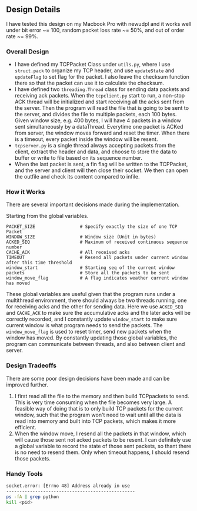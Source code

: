 ## Design Details

I have tested this design on my Macbook Pro with newudpl and it works well under bit error ~= 100, random packet loss rate ~= 50%, 
and out of order rate ~= 99%. 


### Overall Design
- I have defined my TCPPacket Class under ```utils.py```, where I use ```struct.pack``` to organize my TCP header, and use ```updateState``` and ```updateFlag``` to set flag for the packet.
I also leave the checksum function there so that the packet can use it to calculate the checksum.
- I have defined two ```threading.Thread``` class for sending data packets and receiving ack packets. When the ```tcpclient.py``` start to run, a non-stop ACK thread will be initialized and start receiving all the acks sent from the server. Then the program will read the file that is going to be sent to the server, and divides the file to multiple packets, each 100 bytes. 
Given window size, e.g. 400 bytes, I will have 4 packets in a window sent simultaneously by a dataThread. Everytime one packet is ACKed from server, the window moves forward and reset the timer.
When there is a timeout, every packet inside the window will be resent.
- ```tcpserver.py``` is a single thread always accepting packets from the client, extract the header and data, and choose to store the data to buffer or write to file based on its sequence number. 
- When the last packet is sent, a fin flag will be written to the TCPPacket, and the server and client will then close their socket.
We then can open the outfile and check its content compared to infile.


### How it Works
There are several important decisions made during the implementation.

Starting from the global variables.

```
PACKET_SIZE                 # Specify exactly the size of one TCP Packet
WINDOW_SIZE                 # Window size (Unit in bytes)
ACKED_SEQ                   # Maximum of received continuous sequence number
CACHE_ACK                   # All received acks
TIMEOUT                     # Resend all packets under current window after this time threshold
window_start                # Starting seq of the current window
packets                     # Store all the packets to be sent
window_move_flag            # A flag indicates weather current window has moved
```
These global variables are useful given that the program runs under a multithread environment, there should always be two threads running, one for receiving acks and the other for sending data.
Here we use ```ACKED_SEQ``` and ```CACHE_ACK``` to make sure the accumulative acks and the later acks will be correctly recorded, and I constantly update ```window_start``` to make sure current window is 
what program needs to send the packets. The ```window_move_flag``` is used to reset timer, send new packets when the window has moved. By constantly updating those global variables, the program can communicate between threads, and also between client and server.


### Design Tradeoffs
There are some poor design decisions have been made and can be improved further.
1. I first read all the file to the memory and then build TCPpackets to send. This is very time consuming when the file becomes very large. A feasible way of doing that is to only build TCP packets for the current window,
such that the program won't need to wait until all the data is read into memory and built into TCP packets, which makes it more efficient.
2. When the window move, I resend all the packets in that window, which will cause those sent not acked packets to be resent. I can definitely use a global variable to record the state of those sent packets, so thant there is no need to resend them.
Only when timeout happens, I should resend those packets.
### Handy Tools
```bash
socket.error: [Errno 48] Address already in use
-------------------------------------------------
ps -fA | grep python
kill <pid>
```